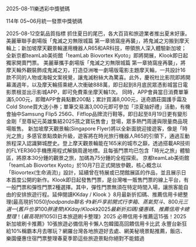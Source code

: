 
2025-08-11樂透彩中獎號碼

                                
114年 05~06月統一發票中獎號碼
                             
2025-08-12空氣品質指標
                               抓住夏日的尾巴，各大百貨和旅遊業者推出夏末好康。美麗華聯手劇場版「鬼滅之刃無限城篇 第一章猗窩座再襲」，將鬼滅之刃搬到摩天輪上；新加坡摩天觀景輪運用機器人R65和AR科技，帶領旅人深入體驗新加坡；全新京都teamLab美術館「teamLab Biovortex Kyoto」即將開展，Klook即日起獨家開賣門票。 美麗華攜手劇場版「鬼滅之刃無限城篇 第一章猗窩座再襲」，將摩天輪外觀裝飾成鬼滅之刃，打造亞洲唯一劇場版電影主題摩天輪，一共設計16款不同的人物或海報文案視覺，讓鬼滅粉絲大為驚喜。此外，慶祝杜比影院即將開幕滿週年，以及摩天輪搭乘總人次衝破888萬，即日起到8月底民眾憑影城當日電影票根並出示影城APP，即可免費乘坐摩天輪1次。 同時，APP會員當日消費單筆滿5,000元，即贈APP會員點數200點；累計買滿8,000元，送奇蹟莊園護手霜及Cold Stone買大送小券；單筆交易滿3,000元即可參加「涼夏抽好禮」活動，有機會抽中Samsung Flip5 256G、Fitflop品牌流行鞋等。即日起至8月19日更有變形金剛「至尊紀元英雄集結2025孩之寶玩售會」登場，眾多熱門周邊與限量商品現場販售。 新加坡摩天觀景輪(Singapore Flyer)將以全新面貌迎接遊客，像是「時光之旅」多感官景點煥新升級，遊客將在時光旅行機器人R65的引領下，通過互動旅程深入認識獅城歷史。登上摩天觀景輪能在165米的城市之巔，透過搭載AR技術的FLYER360手機應用程式解鎖周邊地標。且每張門票均已包含「時光之旅」體驗區，將原本30分鍾的觀景之旅，加碼為75分鍾的全程探索。 京都teamLab美術館「teamLab Biovortex Kyoto」於10月7日正式開放參觀，核心概念以「Biovortex(生命渦流)」設計，延續曾在特展或已閉館展區的作品，並且展示日本首度公開的新作。Klook即日起發售門票，是台灣唯一販售門票的線上平台，有一般門票和彈性門票2種選擇。其中，彈性門票無須在特定時間入場，讓旅客能自由的安排旅遊行程。延伸閱讀KKday / Klook 》8月最新折扣碼、推薦信用卡總整理(最高現折$1050)foodpanda聯名卡》新戶享前開式行李箱、蒸氣熨斗、800元三選一(舊戶也享100胖達幣)KKday / Klook》2025最新折扣碼/優惠碼、推薦信用卡總整理！(最高現折$1050)日本旅遊刷卡整理》2025 必帶信用卡推薦這15張！2025新加坡刷卡推薦》10張旅遊必備信用卡懶人包韓國高回饋信用卡比武 永豐台新狂給10%稱霸本月去哪玩？網羅台灣各地旅遊好去處、網美秘境景點推薦，飯店、樂園優惠住宿門票整理春夏季節這些旅遊景點你絕對不能錯過